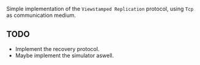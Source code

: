 Simple implementation of the `Viewstamped Replication` protocol, using `Tcp` as communication medium.


## TODO
- Implement the recovery protocol.
- Maybe implement the simulator aswell.
